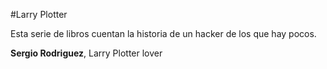 #Larry Plotter

Esta serie de libros cuentan la historia de un hacker de los que hay pocos.

**Sergio Rodriguez**, Larry Plotter lover